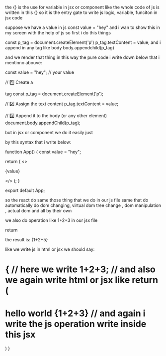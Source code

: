 the {} is the use for variable in jsx or component 
like the whole code of js is written in this {} 
so it is the entry gate to write js logic, variable, funciton in jsx code


suppose we have a value in js 
const value = "hey"
and i wan to show this in my screen with the help of js 
so first i do this things 

const p_tag = document.createElement('p')
p_tag.textContent = value;
and i append in any tag like body
body.appendchild(p_tag)

and we render that thing in this way the pure code i write down below that i mentinno abouve: 

const value = "hey"; // your value

// 1️⃣ Create a <p> tag
const p_tag = document.createElement('p');

// 2️⃣ Assign the text content
p_tag.textContent = value;

// 3️⃣ Append it to the body (or any other element)
document.body.appendChild(p_tag);

but in jsx or component we do it easily just 

by this syntax that i write below: 

function App() {
  const value = "hey";

  return (
    <>
      <p>{value}</p>
    </>
  );
}

export default App;

so the react do same those thing that we do in our js file same that do automatically do dom changing, virtual dom tree change , dom manipulation , actual dom and all by their own

we also do operation like 1+2+3 in our jsx file 

return <p>the result is: {1+2+5}</p>

like we write js in html or jsx we should say: 

<h1>
{
   // here we write 
   1+2+3;
   // and also we again write html or jsx
   like 
   return (
    <h1>
    hello world {1+2+3} // and again i write the js operation write inside this jsx 
    </h1>
   ) 
}
</h1>

